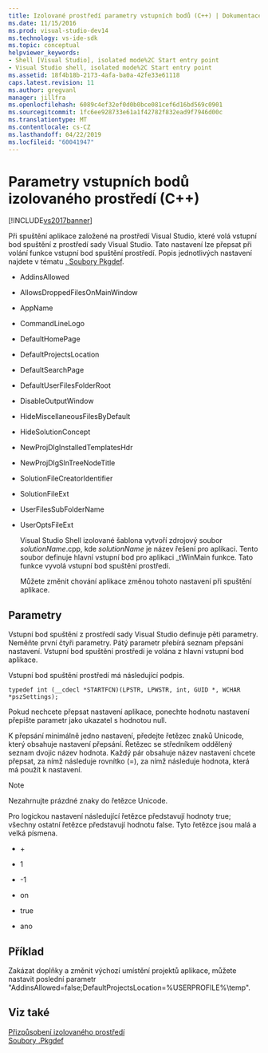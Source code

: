 ```yaml
---
title: Izolované prostředí parametry vstupních bodů (C++) | Dokumentace Microsoftu
ms.date: 11/15/2016
ms.prod: visual-studio-dev14
ms.technology: vs-ide-sdk
ms.topic: conceptual
helpviewer_keywords:
- Shell [Visual Studio], isolated mode%2C Start entry point
- Visual Studio shell, isolated mode%2C Start entry point
ms.assetid: 18f4b18b-2173-4afa-ba0a-42fe33e61118
caps.latest.revision: 11
ms.author: gregvanl
manager: jillfra
ms.openlocfilehash: 6089c4ef32ef0d0b0bce081cef6d16bd569c0901
ms.sourcegitcommit: 1fc6ee928733e61a1f42782f832ead9f7946d00c
ms.translationtype: MT
ms.contentlocale: cs-CZ
ms.lasthandoff: 04/22/2019
ms.locfileid: "60041947"
---
```

# <a name="isolated-shell-entry-point-parameters-c"></a>Parametry vstupních bodů izolovaného prostředí (C++)
[!INCLUDE[vs2017banner](../includes/vs2017banner.md)]

Při spuštění aplikace založené na prostředí Visual Studio, které volá vstupní bod spuštění z prostředí sady Visual Studio. Tato nastavení lze přepsat při volání funkce vstupní bod spuštění prostředí. Popis jednotlivých nastavení najdete v tématu [. Soubory Pkgdef](../extensibility/modifying-the-isolated-shell-by-using-the-dot-pkgdef-file.md).  
  
- AddinsAllowed  
  
- AllowsDroppedFilesOnMainWindow  
  
- AppName  
  
- CommandLineLogo  
  
- DefaultHomePage  
  
- DefaultProjectsLocation  
  
- DefaultSearchPage  
  
- DefaultUserFilesFolderRoot  
  
- DisableOutputWindow  
  
- HideMiscellaneousFilesByDefault  
  
- HideSolutionConcept  
  
- NewProjDlgInstalledTemplatesHdr  
  
- NewProjDlgSlnTreeNodeTitle  
  
- SolutionFileCreatorIdentifier  
  
- SolutionFileExt  
  
- UserFilesSubFolderName  
  
- UserOptsFileExt  
  
  Visual Studio Shell izolované šablona vytvoří zdrojový soubor *solutionName*.cpp, kde *solutionName* je název řešení pro aplikaci. Tento soubor definuje hlavní vstupní bod pro aplikaci _tWinMain funkce. Tato funkce vyvolá vstupní bod spuštění prostředí.  
  
  Můžete změnit chování aplikace změnou tohoto nastavení při spuštění aplikace.  
  
## <a name="parameters"></a>Parametry  
 Vstupní bod spuštění z prostředí sady Visual Studio definuje pěti parametry. Neměňte první čtyři parametry. Pátý parametr přebírá seznam přepsání nastavení. Vstupní bod spuštění prostředí je volána z hlavní vstupní bod aplikace.  
  
 Vstupní bod spuštění prostředí má následující podpis.  
  
```  
typedef int (__cdecl *STARTFCN)(LPSTR, LPWSTR, int, GUID *, WCHAR *pszSettings);  
```  
  
 Pokud nechcete přepsat nastavení aplikace, ponechte hodnotu nastavení přepište parametr jako ukazatel s hodnotou null.  
  
 K přepsání minimálně jedno nastavení, předejte řetězec znaků Unicode, který obsahuje nastavení přepsání. Řetězec se středníkem oddělený seznam dvojic název hodnota. Každý pár obsahuje název nastavení chcete přepsat, za nímž následuje rovnítko (=), za nímž následuje hodnota, která má použít k nastavení.  
  
> [!NOTE]
>  Nezahrnujte prázdné znaky do řetězce Unicode.  
  
 Pro logickou nastavení následující řetězce představují hodnoty true; všechny ostatní řetězce představují hodnotu false. Tyto řetězce jsou malá a velká písmena.  
  
- \+  
  
- 1  
  
- -1  
  
- on  
  
- true  
  
- ano  
  
## <a name="example"></a>Příklad  
 Zakázat doplňky a změnit výchozí umístění projektů aplikace, můžete nastavit poslední parametr "AddinsAllowed=false;DefaultProjectsLocation=%USERPROFILE%\temp".  
  
## <a name="see-also"></a>Viz také  
 [Přizpůsobení izolovaného prostředí](../extensibility/customizing-the-isolated-shell.md)   
 [Soubory .Pkgdef](../extensibility/modifying-the-isolated-shell-by-using-the-dot-pkgdef-file.md)
